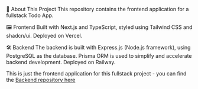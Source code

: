 📌 About This Project
This repository contains the frontend application for a fullstack Todo App.

🖼️ Frontend
Built with Next.js and TypeScript, styled using Tailwind CSS and shadcn/ui.
Deployed on Vercel.

🛠️ Backend
The backend is built with Express.js (Node.js framework), using PostgreSQL as the database.
Prisma ORM is used to simplify and accelerate backend development.
Deployed on Railway.

This is just the frontend application for this fullstack project - you can find the [Backend repository here](https://github.com/tatang111/todoapp-fullstack-express)

